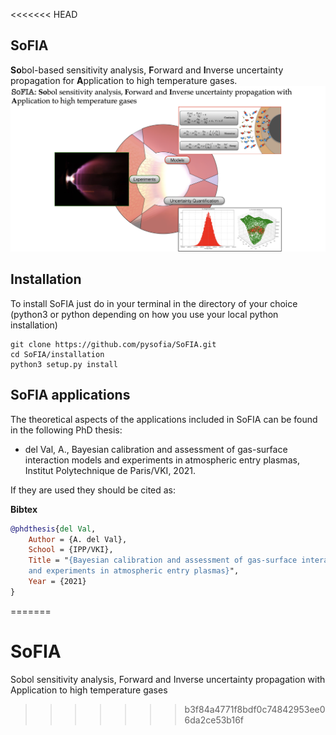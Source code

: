 <<<<<<< HEAD

## SoFIA
**So**bol-based sensitivity analysis, **F**orward and **I**nverse uncertainty propagation for **A**pplication to high temperature gases.
![](image.png)
## Installation ##

To install SoFIA just do in your terminal in the directory of your choice (python3 or python depending on how you use your local python installation)

```
git clone https://github.com/pysofia/SoFIA.git
cd SoFIA/installation
python3 setup.py install 
```

## SoFIA applications ##
The theoretical aspects of the applications included in SoFIA can be found in the following PhD thesis:

* del Val, A., Bayesian calibration and assessment of gas-surface interaction models and experiments
in atmospheric entry plasmas, Institut Polytechnique de Paris/VKI, 2021.

If they are used they should be cited as:

**Bibtex**
```bibtex
@phdthesis{del Val,
	Author = {A. del Val},
	School = {IPP/VKI},
	Title = "{Bayesian calibration and assessment of gas-surface interaction models 
    and experiments in atmospheric entry plasmas}",
	Year = {2021}
}
```
=======
# SoFIA
Sobol sensitivity analysis, Forward and Inverse uncertainty propagation with Application to high temperature gases
>>>>>>> b3f84a4771f8bdf0c74842953ee06da2ce53b16f
